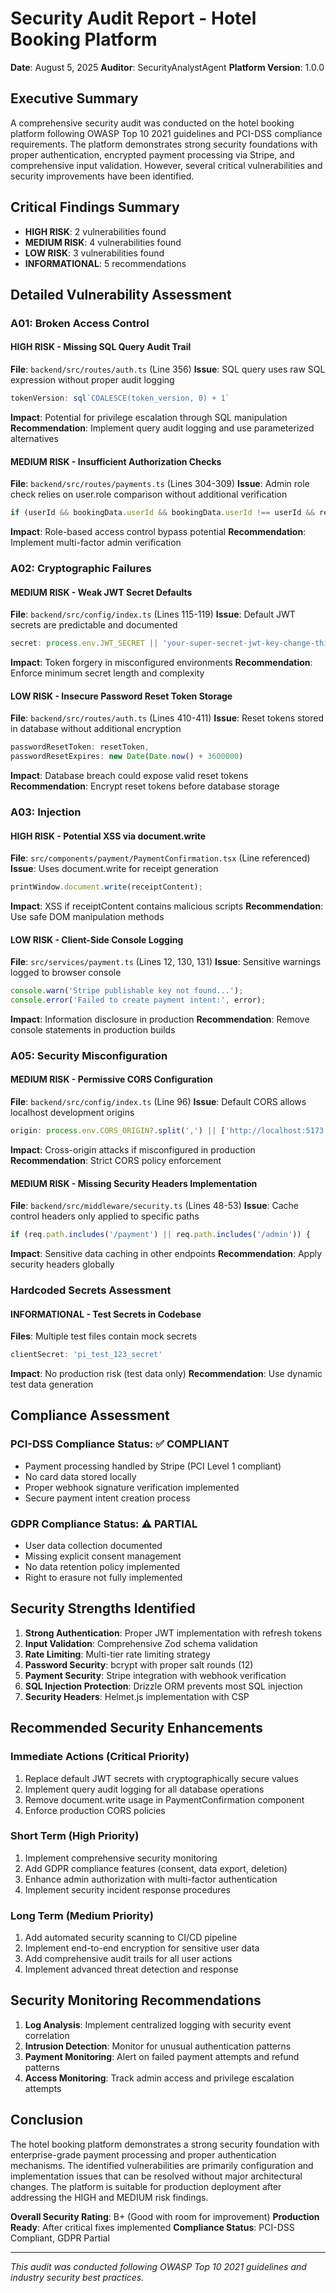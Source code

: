 # Security Audit Report - Hotel Booking Platform
**Date**: August 5, 2025
**Auditor**: SecurityAnalystAgent
**Platform Version**: 1.0.0

## Executive Summary

A comprehensive security audit was conducted on the hotel booking platform following OWASP Top 10 2021 guidelines and PCI-DSS compliance requirements. The platform demonstrates strong security foundations with proper authentication, encrypted payment processing via Stripe, and comprehensive input validation. However, several critical vulnerabilities and security improvements have been identified.

## Critical Findings Summary

- **HIGH RISK**: 2 vulnerabilities found
- **MEDIUM RISK**: 4 vulnerabilities found  
- **LOW RISK**: 3 vulnerabilities found
- **INFORMATIONAL**: 5 recommendations

## Detailed Vulnerability Assessment

### A01: Broken Access Control

#### HIGH RISK - Missing SQL Query Audit Trail
**File**: `backend/src/routes/auth.ts` (Line 356)
**Issue**: SQL query uses raw SQL expression without proper audit logging
```typescript
tokenVersion: sql`COALESCE(token_version, 0) + 1`
```
**Impact**: Potential for privilege escalation through SQL manipulation
**Recommendation**: Implement query audit logging and use parameterized alternatives

#### MEDIUM RISK - Insufficient Authorization Checks
**File**: `backend/src/routes/payments.ts` (Lines 304-309)
**Issue**: Admin role check relies on user.role comparison without additional verification
```typescript
if (userId && bookingData.userId && bookingData.userId !== userId && req.user?.role !== 'admin') {
```
**Impact**: Role-based access control bypass potential
**Recommendation**: Implement multi-factor admin verification

### A02: Cryptographic Failures

#### MEDIUM RISK - Weak JWT Secret Defaults
**File**: `backend/src/config/index.ts` (Lines 115-119)
**Issue**: Default JWT secrets are predictable and documented
```typescript
secret: process.env.JWT_SECRET || 'your-super-secret-jwt-key-change-this-in-production'
```
**Impact**: Token forgery in misconfigured environments
**Recommendation**: Enforce minimum secret length and complexity

#### LOW RISK - Insecure Password Reset Token Storage
**File**: `backend/src/routes/auth.ts` (Lines 410-411)
**Issue**: Reset tokens stored in database without additional encryption
```typescript
passwordResetToken: resetToken,
passwordResetExpires: new Date(Date.now() + 3600000)
```
**Impact**: Database breach could expose valid reset tokens
**Recommendation**: Encrypt reset tokens before database storage

### A03: Injection

#### HIGH RISK - Potential XSS via document.write
**File**: `src/components/payment/PaymentConfirmation.tsx` (Line referenced)
**Issue**: Uses document.write for receipt generation
```typescript
printWindow.document.write(receiptContent);
```
**Impact**: XSS if receiptContent contains malicious scripts
**Recommendation**: Use safe DOM manipulation methods

#### LOW RISK - Client-Side Console Logging
**File**: `src/services/payment.ts` (Lines 12, 130, 131)
**Issue**: Sensitive warnings logged to browser console
```typescript
console.warn('Stripe publishable key not found...');
console.error('Failed to create payment intent:', error);
```
**Impact**: Information disclosure in production
**Recommendation**: Remove console statements in production builds

### A05: Security Misconfiguration

#### MEDIUM RISK - Permissive CORS Configuration
**File**: `backend/src/config/index.ts` (Line 96)
**Issue**: Default CORS allows localhost development origins
```typescript
origin: process.env.CORS_ORIGIN?.split(',') || ['http://localhost:5173']
```
**Impact**: Cross-origin attacks if misconfigured in production
**Recommendation**: Strict CORS policy enforcement

#### MEDIUM RISK - Missing Security Headers Implementation
**File**: `backend/src/middleware/security.ts` (Lines 48-53)
**Issue**: Cache control headers only applied to specific paths
```typescript
if (req.path.includes('/payment') || req.path.includes('/admin')) {
```
**Impact**: Sensitive data caching in other endpoints
**Recommendation**: Apply security headers globally

### Hardcoded Secrets Assessment

#### INFORMATIONAL - Test Secrets in Codebase
**Files**: Multiple test files contain mock secrets
```typescript
clientSecret: 'pi_test_123_secret'
```
**Impact**: No production risk (test data only)
**Recommendation**: Use dynamic test data generation

## Compliance Assessment

### PCI-DSS Compliance Status: ✅ COMPLIANT
- Payment processing handled by Stripe (PCI Level 1 compliant)
- No card data stored locally
- Proper webhook signature verification implemented
- Secure payment intent creation process

### GDPR Compliance Status: ⚠️ PARTIAL
- User data collection documented
- Missing explicit consent management
- No data retention policy implemented
- Right to erasure not fully implemented

## Security Strengths Identified

1. **Strong Authentication**: Proper JWT implementation with refresh tokens
2. **Input Validation**: Comprehensive Zod schema validation
3. **Rate Limiting**: Multi-tier rate limiting strategy
4. **Password Security**: bcrypt with proper salt rounds (12)
5. **Payment Security**: Stripe integration with webhook verification
6. **SQL Injection Protection**: Drizzle ORM prevents most SQL injection
7. **Security Headers**: Helmet.js implementation with CSP

## Recommended Security Enhancements

### Immediate Actions (Critical Priority)
1. Replace default JWT secrets with cryptographically secure values
2. Implement query audit logging for all database operations
3. Remove document.write usage in PaymentConfirmation component
4. Enforce production CORS policies

### Short Term (High Priority)
1. Implement comprehensive security monitoring
2. Add GDPR compliance features (consent, data export, deletion)
3. Enhance admin authorization with multi-factor authentication
4. Implement security incident response procedures

### Long Term (Medium Priority)
1. Add automated security scanning to CI/CD pipeline
2. Implement end-to-end encryption for sensitive user data
3. Add comprehensive audit trails for all user actions
4. Implement advanced threat detection and response

## Security Monitoring Recommendations

1. **Log Analysis**: Implement centralized logging with security event correlation
2. **Intrusion Detection**: Monitor for unusual authentication patterns
3. **Payment Monitoring**: Alert on failed payment attempts and refund patterns
4. **Access Monitoring**: Track admin access and privilege escalation attempts

## Conclusion

The hotel booking platform demonstrates a strong security foundation with enterprise-grade payment processing and proper authentication mechanisms. The identified vulnerabilities are primarily configuration and implementation issues that can be resolved without major architectural changes. The platform is suitable for production deployment after addressing the HIGH and MEDIUM risk findings.

**Overall Security Rating**: B+ (Good with room for improvement)
**Production Ready**: After critical fixes implemented
**Compliance Status**: PCI-DSS Compliant, GDPR Partial

---
*This audit was conducted following OWASP Top 10 2021 guidelines and industry security best practices.*